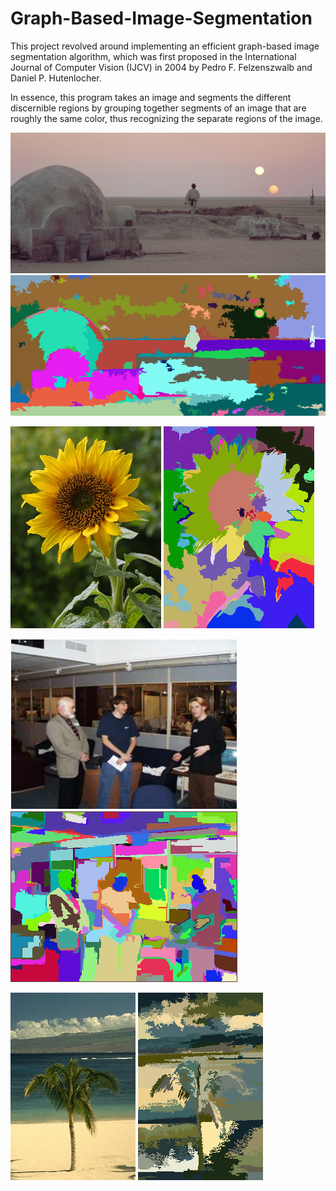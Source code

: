 # Graph-Based-Image-Segmentation
This project revolved around implementing an efficient graph-based image segmentation algorithm, which was first proposed in the International Journal of Computer Vision (IJCV) in 2004 by Pedro F. Felzenszwalb and Daniel P. Hutenlocher. 

In essence, this program takes an image and segments the different discernible regions by grouping together segments of an image that are roughly the same color, thus recognizing the separate regions of the image.

![plot](./sunset.png)
![plot](./sunset_segmented.png)

![plot](./sunflower.png)
![plot](./sunflower_segmented.png)

![plot](./people.png)
![plot](./people_segmented.png)

![plot](./beach.gif)
![plot](./beach_segmented.png)





